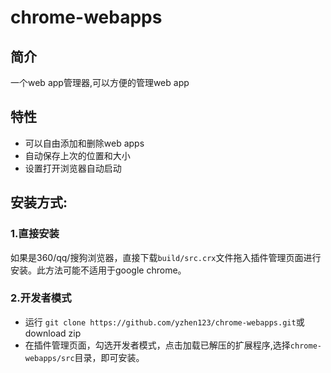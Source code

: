 # chrome-webapps

## 简介
一个web app管理器,可以方便的管理web app

## 特性

* 可以自由添加和删除web apps
* 自动保存上次的位置和大小
* 设置打开浏览器自动启动



## 安装方式:

### 1.直接安装
如果是360/qq/搜狗浏览器，直接下载`build/src.crx`文件拖入插件管理页面进行安装。此方法可能不适用于google chrome。

### 2.开发者模式
* 运行 `git clone https://github.com/yzhen123/chrome-webapps.git`或download zip
* 在插件管理页面，勾选开发者模式，点击加载已解压的扩展程序,选择`chrome-webapps/src`目录，即可安装。
